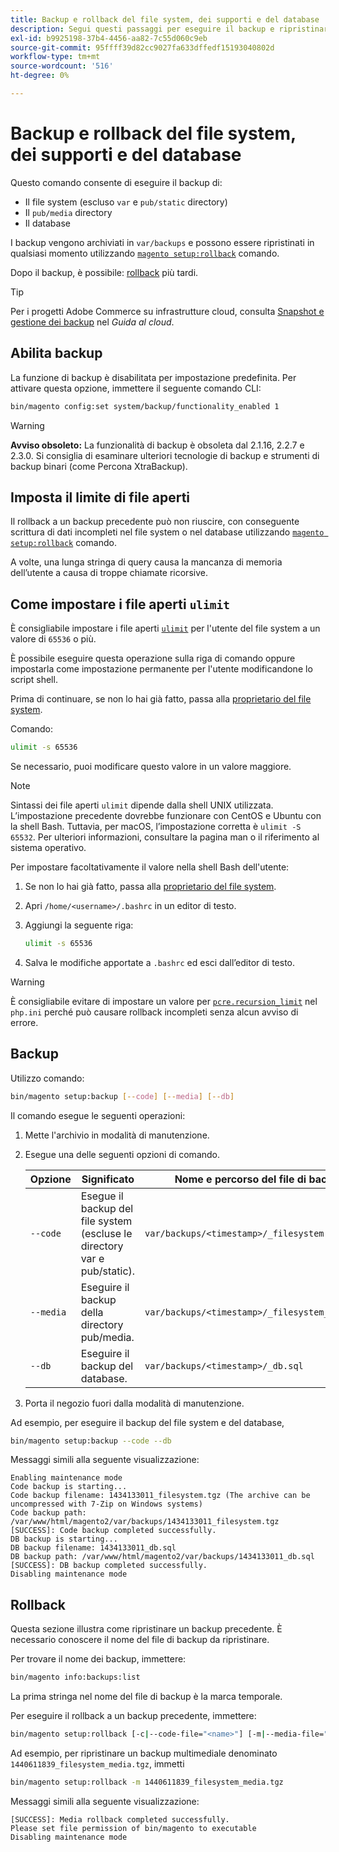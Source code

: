 ```yaml
---
title: Backup e rollback del file system, dei supporti e del database
description: Segui questi passaggi per eseguire il backup e ripristinare l’applicazione Adobe Commerce o di Magento Open Source.
exl-id: b9925198-37b4-4456-aa82-7c55d060c9eb
source-git-commit: 95ffff39d82cc9027fa633dffedf15193040802d
workflow-type: tm+mt
source-wordcount: '516'
ht-degree: 0%

---
```


# Backup e rollback del file system, dei supporti e del database

Questo comando consente di eseguire il backup di:

* Il file system (escluso `var` e `pub/static` directory)
* Il `pub/media` directory
* Il database

I backup vengono archiviati in `var/backups` e possono essere ripristinati in qualsiasi momento utilizzando [`magento setup:rollback`](uninstall-modules.md#roll-back-the-file-system-database-or-media-files) comando.

Dopo il backup, è possibile: [rollback](#rollback) più tardi.

>[!TIP]
>
>Per i progetti Adobe Commerce su infrastrutture cloud, consulta [Snapshot e gestione dei backup](https://devdocs.magento.com/cloud/project/project-webint-snap.html) nel _Guida al cloud_.

## Abilita backup

La funzione di backup è disabilitata per impostazione predefinita. Per attivare questa opzione, immettere il seguente comando CLI:

```bash
bin/magento config:set system/backup/functionality_enabled 1
```

>[!WARNING]
>
>**Avviso obsoleto:**
>La funzionalità di backup è obsoleta dal 2.1.16, 2.2.7 e 2.3.0. Si consiglia di esaminare ulteriori tecnologie di backup e strumenti di backup binari (come Percona XtraBackup).

## Imposta il limite di file aperti

Il rollback a un backup precedente può non riuscire, con conseguente scrittura di dati incompleti nel file system o nel database utilizzando [`magento setup:rollback`](uninstall-modules.md#roll-back-the-file-system-database-or-media-files) comando.

A volte, una lunga stringa di query causa la mancanza di memoria dell’utente a causa di troppe chiamate ricorsive.

## Come impostare i file aperti `ulimit`

È consigliabile impostare i file aperti [`ulimit`](https://ss64.com/bash/ulimit.html) per l&#39;utente del file system a un valore di `65536` o più.

È possibile eseguire questa operazione sulla riga di comando oppure impostarla come impostazione permanente per l&#39;utente modificandone lo script shell.

Prima di continuare, se non lo hai già fatto, passa alla [proprietario del file system](../prerequisites/file-system/overview.md).

Comando:

```bash
ulimit -s 65536
```

Se necessario, puoi modificare questo valore in un valore maggiore.

>[!NOTE]
>
>Sintassi dei file aperti `ulimit` dipende dalla shell UNIX utilizzata. L’impostazione precedente dovrebbe funzionare con CentOS e Ubuntu con la shell Bash. Tuttavia, per macOS, l’impostazione corretta è `ulimit -S 65532`. Per ulteriori informazioni, consultare la pagina man o il riferimento al sistema operativo.

Per impostare facoltativamente il valore nella shell Bash dell&#39;utente:

1. Se non lo hai già fatto, passa alla [proprietario del file system](../prerequisites/file-system/overview.md).
1. Apri `/home/<username>/.bashrc` in un editor di testo.
1. Aggiungi la seguente riga:

   ```bash
   ulimit -s 65536
   ```

1. Salva le modifiche apportate a `.bashrc` ed esci dall’editor di testo.

>[!WARNING]
>
>È consigliabile evitare di impostare un valore per [`pcre.recursion_limit`](https://www.php.net/manual/en/pcre.configuration.php) nel `php.ini` perché può causare rollback incompleti senza alcun avviso di errore.

## Backup

Utilizzo comando:

```bash
bin/magento setup:backup [--code] [--media] [--db]
```

Il comando esegue le seguenti operazioni:

1. Mette l&#39;archivio in modalità di manutenzione.
1. Esegue una delle seguenti opzioni di comando.

   | Opzione | Significato | Nome e percorso del file di backup |
   |--- |--- |--- |
   | `--code` | Esegue il backup del file system (escluse le directory var e pub/static). | `var/backups/<timestamp>/_filesystem.tgz` |
   | `--media` | Eseguire il backup della directory pub/media. | `var/backups/<timestamp>/_filesystem_media.tgz` |
   | `--db` | Eseguire il backup del database. | `var/backups/<timestamp>/_db.sql` |

1. Porta il negozio fuori dalla modalità di manutenzione.

Ad esempio, per eseguire il backup del file system e del database,

```bash
bin/magento setup:backup --code --db
```

Messaggi simili alla seguente visualizzazione:

```terminal
Enabling maintenance mode
Code backup is starting...
Code backup filename: 1434133011_filesystem.tgz (The archive can be uncompressed with 7-Zip on Windows systems)
Code backup path: /var/www/html/magento2/var/backups/1434133011_filesystem.tgz
[SUCCESS]: Code backup completed successfully.
DB backup is starting...
DB backup filename: 1434133011_db.sql
DB backup path: /var/www/html/magento2/var/backups/1434133011_db.sql
[SUCCESS]: DB backup completed successfully.
Disabling maintenance mode
```

## Rollback

Questa sezione illustra come ripristinare un backup precedente. È necessario conoscere il nome del file di backup da ripristinare.

Per trovare il nome dei backup, immettere:

```bash
bin/magento info:backups:list
```

La prima stringa nel nome del file di backup è la marca temporale.

Per eseguire il rollback a un backup precedente, immettere:

```bash
bin/magento setup:rollback [-c|--code-file="<name>"] [-m|--media-file="<name>"] [-d|--db-file="<name>"]
```

Ad esempio, per ripristinare un backup multimediale denominato `1440611839_filesystem_media.tgz`, immetti

```bash
bin/magento setup:rollback -m 1440611839_filesystem_media.tgz
```

Messaggi simili alla seguente visualizzazione:

```terminal
[SUCCESS]: Media rollback completed successfully.
Please set file permission of bin/magento to executable
Disabling maintenance mode
```
